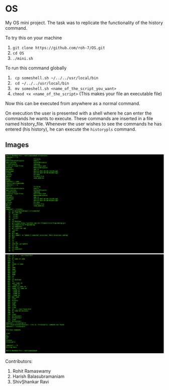 # OS
My OS mini project. The task was to replicate the functionality of the history command.

To try this on your machine 
1. ```git clone https://github.com/roh-7/OS.git```
2. ```cd OS```
3. ```./mini.sh```

To run this command globally
1. ``` cp someshell.sh ~/../../usr/local/bin```
2. ``` cd ~/../../usr/local/bin```
3. ``` mv someshell.sh <name_of_the_script_you_want>```
4. ```chmod +x <name_of_the_script>``` (This makes your file an executable file)

Now this can be executed from anywhere as a normal command.

On execution the user is presented with a shell where he can enter the commands he wants to execute. These commands are inserted in a file named history_file. Whenever the user wishes to see the commands he has entered (his history), he can execute the ```historypls``` command.

## Images

<img src="https://github.com/roh-7/OS/blob/master/421.png">

<img src="https://github.com/roh-7/OS/blob/master/426.png">



Contributors:
1. Rohit Ramaswamy 
2. Harish Balasubramaniam
3. ShivȘhankar Ravi
